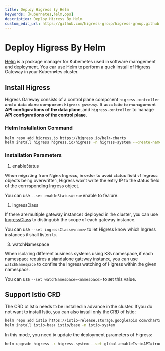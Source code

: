 ```yaml
---
title: Deploy Higress By Helm
keywords: [kubernetes,helm,ops]
description: Deploy Higress By Helm.
custom_edit_url: https://github.com/higress-group/higress-group.github.io/blob/main/i18n/en-us/docusaurus-plugin-content-docs/current/ops/deploy-by-helm.md
---
```


# Deploy Higress By Helm

[Helm](https://helm.sh/) is a package manager for Kubernetes used in software management and deployment. You can use Helm to perform a quick install of Higress Gateway in your Kubernetes cluster.

## Install Higress

Higress Gateway consists of a control plane component `higress-controller` and a data plane component `higress-gateway`. It uses Istio to management **API configurations of the data plane**, and `higress-controller` to manage **API configurations of the control plane**.

### Helm Installation Command

```bash
helm repo add higress.io https://higress.io/helm-charts
helm install higress higress.io/higress -n higress-system --create-namespace
```

### Installation Parameters

1. enableStatus

When migrating from Nginx Ingress, in order to avoid status field of Ingress objects being overwritten, Higress won't write the entry IP to the status field of the corresponding Ingress object.

You can use `--set enableStatus=true` enable to feature.

1. ingressClass

If there are multiple gateway instances deployed in the cluster, you can use [IngressClass](https://kubernetes.io/zh-cn/docs/concepts/services-networking/ingress/#ingress-class) to distinguish the scope of each gateway instance.

You can use `--set ingressClass=<name>` to let Higress know which Ingress instances it shall listen to.

3. watchNamespace

When isolating different business systems using K8s namespace, if each namespace requires a standalone gateway instance, you can use `watchNamespace` to confine the Ingress watching of Higress within the given namespace.

You can use `--set watchNamespace=<namespace>` to set this value.



## Support Istio CRD

The CRD of Istio needs to be installed in advance in the cluster. If you do not want to install Istio, you can also install only the CRD of Istio:

```bash
helm repo add istio https://istio-release.storage.googleapis.com/charts
helm install istio-base istio/base -n istio-system
```

In this mode, you need to update the deployment parameters of Higress:

```bash
helm upgrade higress -n higress-system --set global.enableIstioAPI=true higress.io/higress
```
